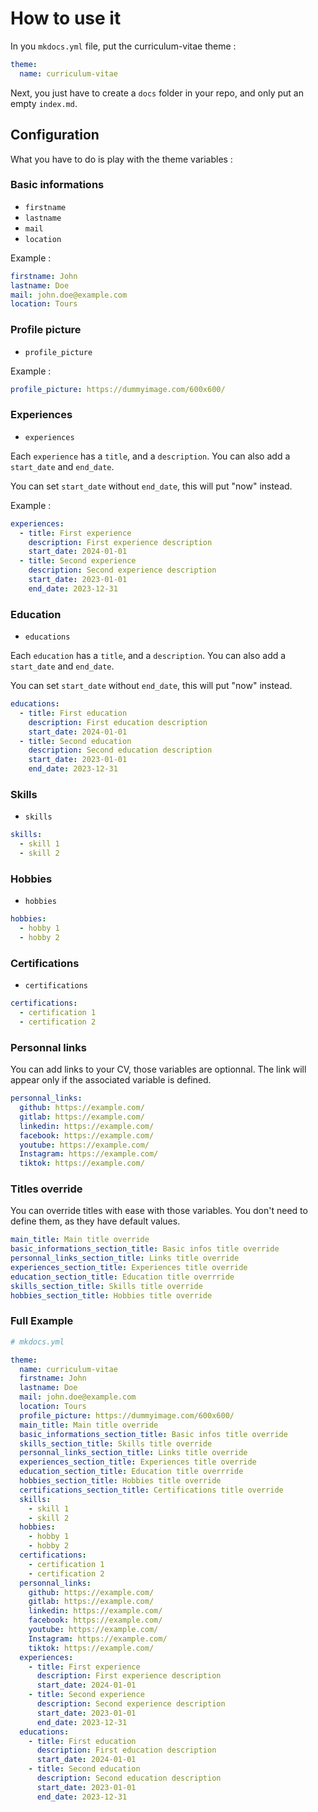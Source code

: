 # How to use it

In you `mkdocs.yml` file, put the curriculum-vitae theme :

```yml
theme:
  name: curriculum-vitae
```

Next, you just have to create a `docs` folder in your repo, and only put an empty `index.md`.

## Configuration

What you have to do is play with the theme variables :

### Basic informations

- `firstname`
- `lastname`
- `mail`
- `location`

Example :

```yml
firstname: John
lastname: Doe
mail: john.doe@example.com
location: Tours
```

### Profile picture

- `profile_picture`

Example :

```yml
profile_picture: https://dummyimage.com/600x600/
```

### Experiences

- `experiences`

Each `experience` has a `title`, and a `description`. You can also add a `start_date` and `end_date`.

You can set `start_date` without `end_date`, this will put "now" instead.

Example :

```yml
experiences:
  - title: First experience
    description: First experience description
    start_date: 2024-01-01
  - title: Second experience
    description: Second experience description
    start_date: 2023-01-01
    end_date: 2023-12-31
```

### Education

- `educations`

Each `education` has a `title`, and a `description`. You can also add a `start_date` and `end_date`.

You can set `start_date` without `end_date`, this will put "now" instead.

```yml
educations:
  - title: First education
    description: First education description
    start_date: 2024-01-01
  - title: Second education
    description: Second education description
    start_date: 2023-01-01
    end_date: 2023-12-31
```

### Skills

- `skills`

```yml
skills:
  - skill 1
  - skill 2
```

### Hobbies

- `hobbies`

```yml
hobbies:
  - hobby 1
  - hobby 2
```

### Certifications

- `certifications`

```yml
certifications:
  - certification 1
  - certification 2
```

### Personnal links

You can add links to your CV, those variables are optionnal. The link will appear only if the associated variable is defined.

```yml
personnal_links:
  github: https://example.com/
  gitlab: https://example.com/
  linkedin: https://example.com/
  facebook: https://example.com/
  youtube: https://example.com/
  Instagram: https://example.com/
  tiktok: https://example.com/
```

### Titles override

You can override titles with ease with those variables. You don't need to define them, as they have default values.

```yml
main_title: Main title override
basic_informations_section_title: Basic infos title override
personnal_links_section_title: Links title override
experiences_section_title: Experiences title override
education_section_title: Education title overrride
skills_section_title: Skills title override
hobbies_section_title: Hobbies title override
```

### Full Example

```yml
# mkdocs.yml

theme:
  name: curriculum-vitae
  firstname: John
  lastname: Doe
  mail: john.doe@example.com
  location: Tours
  profile_picture: https://dummyimage.com/600x600/
  main_title: Main title override
  basic_informations_section_title: Basic infos title override
  skills_section_title: Skills title override
  personnal_links_section_title: Links title override
  experiences_section_title: Experiences title override
  education_section_title: Education title overrride
  hobbies_section_title: Hobbies title override
  certifications_section_title: Certifications title override
  skills:
    - skill 1
    - skill 2
  hobbies:
    - hobby 1
    - hobby 2
  certifications:
    - certification 1
    - certification 2
  personnal_links:
    github: https://example.com/
    gitlab: https://example.com/
    linkedin: https://example.com/
    facebook: https://example.com/
    youtube: https://example.com/
    Instagram: https://example.com/
    tiktok: https://example.com/
  experiences:
    - title: First experience
      description: First experience description
      start_date: 2024-01-01
    - title: Second experience
      description: Second experience description
      start_date: 2023-01-01
      end_date: 2023-12-31
  educations:
    - title: First education
      description: First education description
      start_date: 2024-01-01
    - title: Second education
      description: Second education description
      start_date: 2023-01-01
      end_date: 2023-12-31
```
